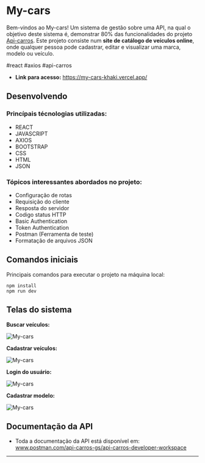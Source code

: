 # My-cars
Bem-vindos ao My-cars! Um sistema de gestão sobre uma API, na qual o objetivo deste sistema é, demonstrar 80% das funcionalidades do projeto [Api-carros](https://github.com/GustavoSachetto/Api-carros). Este projeto consiste num __site de catálogo de veículos online__, onde qualquer pessoa pode cadastrar, editar e visualizar uma marca, modelo ou veículo.

#react #axios #api-carros

- __Link para acesso:__ https://my-cars-khaki.vercel.app/

## Desenvolvendo
### Princípais técnologias utilizadas:

- REACT
- JAVASCRIPT
- AXIOS
- BOOTSTRAP
- CSS
- HTML
- JSON

### Tópicos interessantes abordados no projeto:

- Configuração de rotas
- Requisição do cliente
- Resposta do servidor
- Codigo status HTTP
- Basic Authentication
- Token Authentication
- Postman (Ferramenta de teste)
- Formatação de arquivos JSON

## Comandos iniciais
Principais comandos para executar o projeto na máquina local:

```
npm install
npm run dev
```

## Telas do sistema
__Buscar veículos:__

![My-cars](https://github.com/user-attachments/assets/4fb909eb-6e7c-4779-bbee-7f69bb7085a3)

__Cadastrar veículos:__

![My-cars](https://github.com/user-attachments/assets/d6605b9c-125b-4f76-99d9-469371243e19)

__Login do usuário:__

![My-cars](https://github.com/user-attachments/assets/1fa7b021-1319-47f8-a88e-f835a12e324d)

__Cadastrar modelo:__

![My-cars](https://github.com/user-attachments/assets/b0d1c72e-a79b-414e-a724-06ca8eba97e8)

## Documentação da API
- Toda a documentação da API está disponível em: www.postman.com/api-carros-gs/api-carros-developer-workspace

**************
